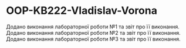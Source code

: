 # OOP-KB222-Vladislav-Vorona

Додано виконання лабораторної роботи №1 та звіт про її виконання.
Додано виконання лабораторної роботи №2 та звіт про її виконання.
Додано виконання лабораторної роботи №3 та звіт про її виконання.